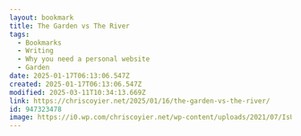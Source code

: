 ```yaml
---
layout: bookmark
title: The Garden vs The River
tags:
  - Bookmarks
  - Writing
  - Why you need a personal website
  - Garden
date: 2025-01-17T06:13:06.547Z
created: 2025-01-17T06:13:06.547Z
modified: 2025-03-11T10:34:13.669Z
link: https://chriscoyier.net/2025/01/16/the-garden-vs-the-river/
id: 947323478
image: https://i0.wp.com/chriscoyier.net/wp-content/uploads/2021/07/IsUISvAq_400x400.jpg?fit=400%2C400&ssl=1
---
```


